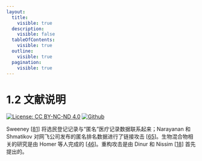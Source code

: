 ```yaml
---
layout:
  title:
    visible: true
  description:
    visible: false
  tableOfContents:
    visible: true
  outline:
    visible: true
  pagination:
    visible: true
---
```


# 1.2 文献说明

[![License: CC BY-NC-ND 4.0](https://img.shields.io/badge/License-CC\_BY--NC--ND\_4.0-lightgrey.svg)](https://creativecommons.org/licenses/by-nc-nd/4.0/) [![Github](https://img.shields.io/badge/GitHub-181717?logo=github\&logoColor=fff\&style=flat\&color=grey)](https://github.com/HouJP/the-algorithmic-foundations-of-differential-privacy)

Sweeney [[81](/references)] 将选民登记记录与“匿名”医疗记录数据联系起来；Narayanan 和 Shmatikov 对网飞公司发布的匿名排名数据进行了链接攻击 [[65](/references)]。生物混合物相关的研究是由 Homer 等人完成的 [[46](/references)]。重构攻击是由 Dinur 和 Nissim [[18](/references)] 首先提出的。